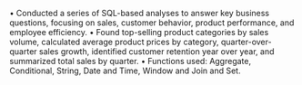• Conducted a series of SQL-based analyses to answer key business questions, focusing on sales, customer behavior, product
performance, and employee efficiency.
• Found top-selling product categories by sales volume, calculated average product prices by category, quarter-over-quarter sales
growth, identified customer retention year over year, and summarized total sales by quarter.
• Functions used: Aggregate, Conditional, String, Date and Time, Window and Join and Set.


